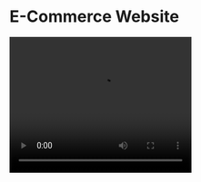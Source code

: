 E-Commerce Website
===

<video width="320" height="240" controls>
  <source src="Ecommerce.mov" type="video/mp4">
  <source src="Ecommerce.mov" type="video/ogg">
  Your browser does not support the video tag.
</video>

